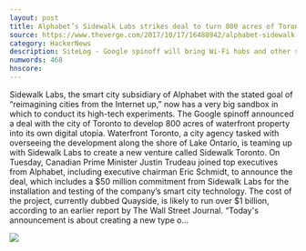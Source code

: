 ```yaml
---
layout: post
title: Alphabet’s Sidewalk Labs strikes deal to turn 800 acres of Toronto into an ‘internet city’
source: https://www.theverge.com/2017/10/17/16488942/alphabet-sidewalk-labs-toronto-quayside
category: HackerNews
description: SiteLog - Google spinoff will bring Wi-Fi hubs and other smart city innovations to the shores of Lake Ontario
numwords: 468
hnscore: 
---
```


Sidewalk Labs, the smart city subsidiary of Alphabet with the stated goal of “reimagining cities from the Internet up,” now has a very big sandbox in which to conduct its high-tech experiments. The Google spinoff announced a deal with the city of Toronto to develop 800 acres of waterfront property into its own digital utopia.  Waterfront Toronto, a city agency tasked with overseeing the development along the shore of Lake Ontario, is teaming up with Sidewalk Labs to create a new venture called Sidewalk Toronto. On Tuesday, Canadian Prime Minister Justin Trudeau joined top executives from Alphabet, including executive chairman Eric Schmidt, to announce the deal, which includes a $50 million commitment from Sidewalk Labs for the installation and testing of the company’s smart city technology. The cost of the project, currently dubbed Quayside, is likely to run over $1 billion, according to an earlier report by The Wall Street Journal.  “Today's announcement is about creating a new type o...

![](https://cdn.vox-cdn.com/thumbor/qWdz6lOjvbIDv8PwwDlDmUIn1TY=/0x215:3000x1786/fit-in/1200x630/cdn.vox-cdn.com/uploads/chorus_asset/file/9478807/1325291.jpg)
<!--description-->